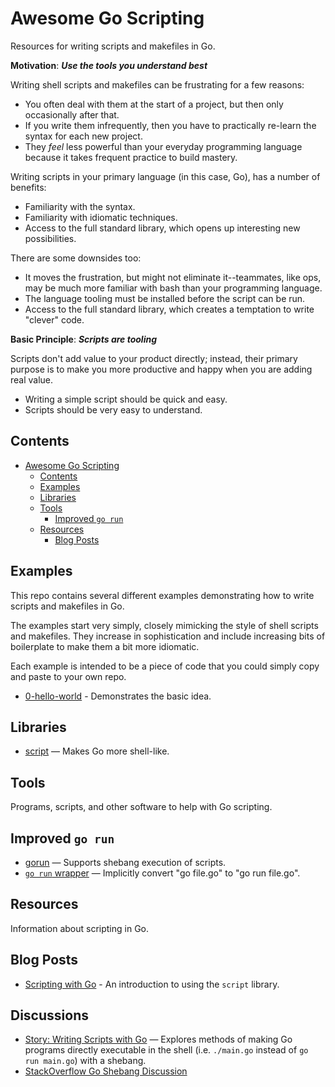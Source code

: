 # Awesome Go Scripting

Resources for writing scripts and makefiles in Go.

**Motivation**: ***Use the tools you understand best***

Writing shell scripts and makefiles can be frustrating for a few reasons:

* You often deal with them at the start of a project, but then only occasionally after that.
* If you write them infrequently, then you have to practically re-learn the syntax for each new project.
* They *feel* less powerful than your everyday programming language because it takes frequent practice to build mastery.

Writing scripts in your primary language (in this case, Go), has a number of benefits:

* Familiarity with the syntax.
* Familiarity with idiomatic techniques.
* Access to the full standard library, which opens up interesting new possibilities.

There are some downsides too:

* It moves the frustration, but might not eliminate it--teammates, like ops, may be much more familiar with bash than your programming language.
* The language tooling must be installed before the script can be run.
* Access to the full standard library, which creates a temptation to write "clever" code.

**Basic Principle**: ***Scripts are tooling***

Scripts don't add value to your product directly; instead, their primary purpose is to make you more productive and happy when you are adding real value.

* Writing a simple script should be quick and easy.
* Scripts should be very easy to understand.

## Contents

* [Awesome Go Scripting](#awesome-go-scripting)
	* [Contents](#contents)
	* [Examples](#examples)
	* [Libraries](#libraries)
	* [Tools](#tools)
		* [Improved `go run`](#improved-go-run)
	* [Resources](#resources)
		* [Blog Posts](#blog-posts)

## Examples

This repo contains several different examples demonstrating how to write scripts and makefiles in Go.

The examples start very simply, closely mimicking the style of shell scripts and makefiles. They increase in sophistication and include increasing bits of boilerplate to make them a bit more idiomatic.

Each example is intended to be a piece of code that you could simply copy and paste to your own repo.

* [0-hello-world](examples/0-hello-world/) - Demonstrates the basic idea.

## Libraries

* [script](https://github.com/bitfield/script) — Makes Go more shell-like.

## Tools

Programs, scripts, and other software to help with Go scripting.

## Improved `go run`

* [gorun](https://github.com/erning/gorun) — Supports shebang execution of scripts.
* [`go run` wrapper](https://gist.github.com/rkulla/bbe82f81fa1baa283a5fde2aec8fb5a9) — Implicitly convert "go file.go" to "go run file.go".

## Resources

Information about scripting in Go.

## Blog Posts

* [Scripting with Go](https://bitfieldconsulting.com/posts/scripting) - An introduction to using the `script` library.

## Discussions

* [Story: Writing Scripts with Go](https://gist.github.com/posener/73ffd326d88483df6b1cb66e8ed1e0bd) — Explores methods of making Go programs directly executable in the shell (i.e. `./main.go` instead of `go run main.go`) with a shebang.
* [StackOverflow Go Shebang Discussion](https://stackoverflow.com/questions/7707178/whats-the-appropriate-go-shebang-line)
